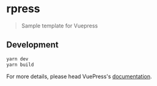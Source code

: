 # rpress

> Sample template for Vuepress

## Development

```bash
yarn dev
yarn build
```

For more details, please head VuePress's [documentation](https://v1.vuepress.vuejs.org/).

